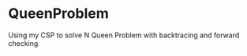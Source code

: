 QueenProblem
===========

Using my CSP to solve N Queen Problem with backtracing and forward checking
